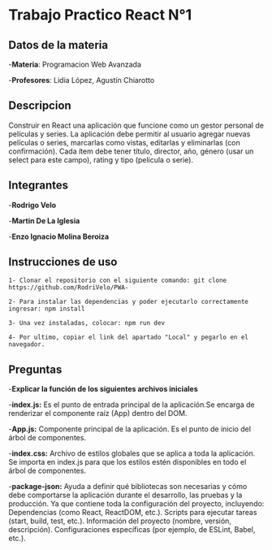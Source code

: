 # Trabajo Practico React N°1

## Datos de la materia
-**Materia**: Programacion Web Avanzada

-**Profesores**: Lidia López, Agustín Chiarotto

## Descripcion
Construir en React una aplicación que funcione como un gestor personal de películas y series.
La aplicación debe permitir al usuario agregar nuevas películas o series, marcarlas como vistas, editarlas y eliminarlas (con confirmación). Cada ítem debe tener título, director, año, género (usar un select para este campo), rating y tipo (película o serie).

## Integrantes
-**Rodrigo Velo**

-**Martin De La Iglesia**

-**Enzo Ignacio Molina Beroiza**

## Instrucciones de uso
	1- Clonar el repositorio con el siguiente comando: git clone https://github.com/RodriVelo/PWA-

	2- Para instalar las dependencias y poder ejecutarlo correctamente ingresar: npm install

	3- Una vez instaladas, colocar: npm run dev

	4- Por ultimo, copiar el link del apartado "Local" y pegarlo en el navegador. 

## Preguntas  
-**Explicar la función de los siguientes archivos iniciales** 

-**index.js:** Es el punto de entrada principal de la aplicación.Se encarga de renderizar el componente raíz (App) dentro del DOM.

-**App.js:** Componente principal de la aplicación. Es el punto de inicio del árbol de componentes.

-**index.css:** Archivo de estilos globales que se aplica a toda la aplicación. Se importa en index.js para que los estilos estén disponibles en todo el árbol de componentes.

-**package-json:** Ayuda a definir qué bibliotecas son necesarias y cómo debe comportarse la aplicación durante el desarrollo, las pruebas y la producción. Ya que contiene toda la configuración del proyecto, incluyendo:
Dependencias (como React, ReactDOM, etc.).
Scripts para ejecutar tareas (start, build, test, etc.).
Información del proyecto (nombre, versión, descripción).
Configuraciones específicas (por ejemplo, de ESLint, Babel, etc.).

